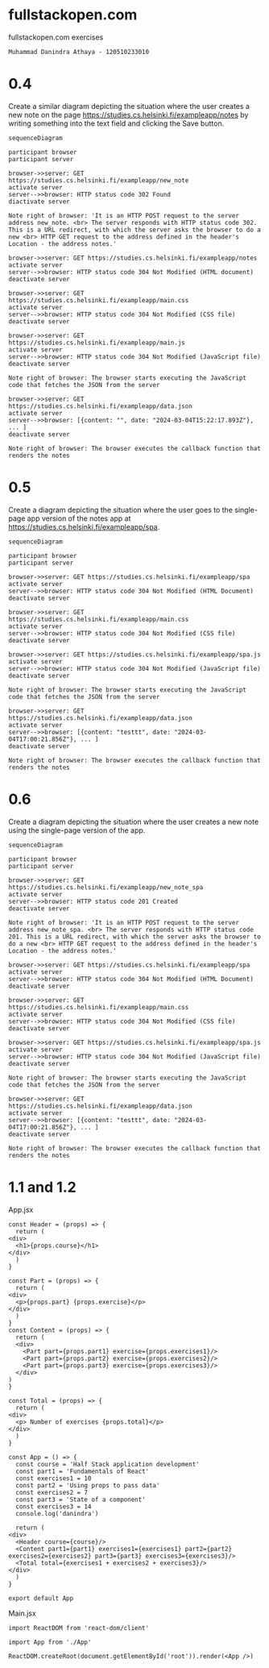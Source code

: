 # fullstackopen.com
fullstackopen.com exercises

    Muhammad Danindra Athaya - 120510233010

# 0.4
Create a similar diagram depicting the situation where the user creates a new note on the page https://studies.cs.helsinki.fi/exampleapp/notes by writing something into the text field and clicking the Save button.
 
    sequenceDiagram

    participant browser
    participant server

    browser->>server: GET https://studies.cs.helsinki.fi/exampleapp/new_note
    activate server
    server-->>browser: HTTP status code 302 Found
    diactivate server

    Note right of browser: 'It is an HTTP POST request to the server address new_note. <br> The server responds with HTTP status code 302. This is a URL redirect, with which the server asks the browser to do a new <br> HTTP GET request to the address defined in the header's Location - the address notes.'

    browser->>server: GET https://studies.cs.helsinki.fi/exampleapp/notes
    activate server
    server-->>browser: HTTP status code 304 Not Modified (HTML document)
    deactivate server

    browser->>server: GET https://studies.cs.helsinki.fi/exampleapp/main.css
    activate server
    server-->>browser: HTTP status code 304 Not Modified (CSS file)
    deactivate server

    browser->>server: GET https://studies.cs.helsinki.fi/exampleapp/main.js
    activate server
    server-->>browser: HTTP status code 304 Not Modified (JavaScript file)
    deactivate server

    Note right of browser: The browser starts executing the JavaScript code that fetches the JSON from the server

    browser->>server: GET https://studies.cs.helsinki.fi/exampleapp/data.json
    activate server
    server-->>browser: [{content: "", date: "2024-03-04T15:22:17.893Z"}, ... ]
    deactivate server

    Note right of browser: The browser executes the callback function that renders the notes

# 0.5
Create a diagram depicting the situation where the user goes to the single-page app version of the notes app at https://studies.cs.helsinki.fi/exampleapp/spa.
    
    sequenceDiagram
    
    participant browser
    participant server

    browser->>server: GET https://studies.cs.helsinki.fi/exampleapp/spa
    activate server
    server-->>browser: HTTP status code 304 Not Modified (HTML Document)
    deactivate server

    browser->>server: GET https://studies.cs.helsinki.fi/exampleapp/main.css
    activate server
    server-->>browser: HTTP status code 304 Not Modified (CSS file)
    deactivate server

    browser->>server: GET https://studies.cs.helsinki.fi/exampleapp/spa.js
    activate server
    server-->>browser: HTTP status code 304 Not Modified (JavaScript file)
    deactivate server
    
    Note right of browser: The browser starts executing the JavaScript code that fetches the JSON from the server
    
    browser->>server: GET https://studies.cs.helsinki.fi/exampleapp/data.json
    activate server
    server-->>browser: [{content: "testtt", date: "2024-03-04T17:00:21.856Z"}, ... ]
    deactivate server

    Note right of browser: The browser executes the callback function that renders the notes

# 0.6
Create a diagram depicting the situation where the user creates a new note using the single-page version of the app.

    sequenceDiagram
    
    participant browser
    participant server

    browser->>server: GET https://studies.cs.helsinki.fi/exampleapp/new_note_spa
    activate server
    server-->>browser: HTTP status code 201 Created
    deactivate server

    Note right of browser: 'It is an HTTP POST request to the server address new_note_spa. <br> The server responds with HTTP status code 201. This is a URL redirect, with which the server asks the browser to do a new <br> HTTP GET request to the address defined in the header's Location - the address notes.'

    browser->>server: GET https://studies.cs.helsinki.fi/exampleapp/spa
    activate server
    server-->>browser: HTTP status code 304 Not Modified (HTML Document)
    deactivate server

    browser->>server: GET https://studies.cs.helsinki.fi/exampleapp/main.css
    activate server
    server-->>browser: HTTP status code 304 Not Modified (CSS file)
    deactivate server

    browser->>server: GET https://studies.cs.helsinki.fi/exampleapp/spa.js
    activate server
    server-->>browser: HTTP status code 304 Not Modified (JavaScript file)
    deactivate server
    
    Note right of browser: The browser starts executing the JavaScript code that fetches the JSON from the server
    
    browser->>server: GET https://studies.cs.helsinki.fi/exampleapp/data.json
    activate server
    server-->>browser: [{content: "testtt", date: "2024-03-04T17:00:21.856Z"}, ... ]
    deactivate server

    Note right of browser: The browser executes the callback function that renders the notes

# 1.1 and 1.2
App.jsx

    const Header = (props) => {
      return (
    <div>
      <h1>{props.course}</h1>
    </div>
      )
    }

    const Part = (props) => {
      return (
    <div>
      <p>{props.part} {props.exercise}</p>
    </div>
      )
    }
    const Content = (props) => {
      return (
      <div>
        <Part part={props.part1} exercise={props.exercises1}/>
        <Part part={props.part2} exercise={props.exercises2}/>
        <Part part={props.part3} exercise={props.exercises3}/>
      </div>
    )
    }

    const Total = (props) => {
      return (
    <div>
      <p> Number of exercises {props.total}</p>
    </div>
      )
    }

    const App = () => {
      const course = 'Half Stack application development'
      const part1 = 'Fundamentals of React'
      const exercises1 = 10
      const part2 = 'Using props to pass data'
      const exercises2 = 7
      const part3 = 'State of a component'
      const exercises3 = 14
      console.log('danindra')

      return (
    <div>
      <Header course={course}/>
      <Content part1={part1} exercises1={exercises1} part2={part2} exercises2={exercises2} part3={part3} exercises3={exercises3}/>
      <Total total={exercises1 + exercises2 + exercises3}/>
    </div>
      )
    }

    export default App

Main.jsx

    import ReactDOM from 'react-dom/client'

    import App from './App'

    ReactDOM.createRoot(document.getElementById('root')).render(<App />)
